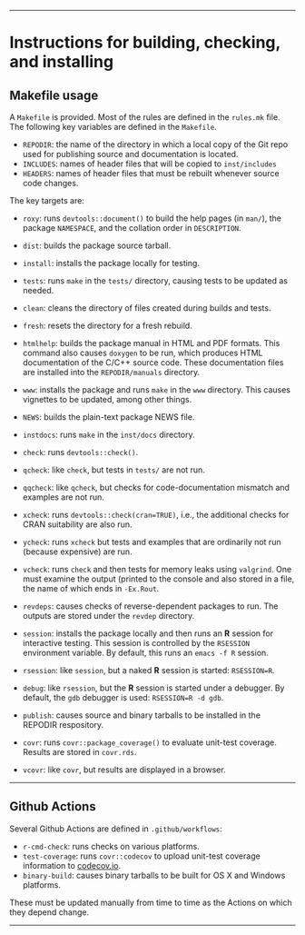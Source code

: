 ----------------

# Instructions for building, checking, and installing

## Makefile usage

A `Makefile` is provided.  Most of the rules are defined in the `rules.mk` file.
The following key variables are defined in the `Makefile`.

- `REPODIR`: the name of the directory in which a local copy of the Git repo used for publishing source and documentation is located.
- `INCLUDES`: names of header files that will be copied to `inst/includes`
- `HEADERS`: names of header files that must be rebuilt whenever source code changes.

The key targets are:

- `roxy`: runs `devtools::document()` to build the help pages (in `man/`), the package `NAMESPACE`, and the collation order in `DESCRIPTION`.
- `dist`: builds the package source tarball.
- `install`: installs the package locally for testing.
- `tests`: runs `make` in the `tests/` directory, causing tests to be updated as needed.
- `clean`: cleans the directory of files created during builds and tests.
- `fresh`: resets the directory for a fresh rebuild.

- `htmlhelp`: builds the package manual in HTML and PDF formats.
  This command also causes `doxygen` to be run, which produces HTML documentation of the C/C++ source code.
  These documentation files are installed into the `REPODIR/manuals` directory.
- `www`: installs the package and runs `make` in the `www` directory.
  This causes vignettes to be updated, among other things.
- `NEWS`: builds the plain-text package NEWS file.
- `instdocs`: runs `make` in the `inst/docs` directory.

- `check`: runs `devtools::check()`.
- `qcheck`: like `check`, but tests in `tests/` are not run.
- `qqcheck`: like `qcheck`, but checks for code-documentation mismatch and examples are not run.
- `xcheck`: runs `devtools::check(cran=TRUE)`, i.e., the additional checks for CRAN suitability are also run.
- `ycheck`: runs `xcheck` but tests and examples that are ordinarily not run (because expensive) are run.
- `vcheck`: runs `check` and then tests for memory leaks using `valgrind`.
  One must examine the output (printed to the console and also stored in a file, the name of which ends in `-Ex.Rout`.
- `revdeps`: causes checks of reverse-dependent packages to run.
  The outputs are stored under the `revdep` directory.

- `session`: installs the package locally and then runs an **R** session for interactive testing.
  This session is controlled by the `RSESSION` environment variable.
  By default, this runs an `emacs -f R` session.
- `rsession`: like `session`, but a naked **R** session is started: `RSESSION=R`.
- `debug`: like `rsession`, but the **R** session is started under a debugger.
  By default, the `gdb` debugger is used: `RSESSION=R -d gdb`.

- `publish`: causes source and binary tarballs to be installed in the REPODIR respository.
- `covr`: runs `covr::package_coverage()` to evaluate unit-test coverage.
  Results are stored in `covr.rds`.
- `vcovr`: like `covr`, but results are displayed in a browser. 

----------------

## Github Actions

Several Github Actions are defined in `.github/workflows`:

- `r-cmd-check`: runs checks on various platforms.
- `test-coverage`: runs `covr::codecov` to upload unit-test coverage information to [codecov.io](https://codecov.io).
- `binary-build`: causes binary tarballs to be built for OS X and Windows platforms.

These must be updated manually from time to time as the Actions on which they depend change.

----------------
